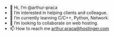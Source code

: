 - 👋 Hi, I’m @arthur-praca
- 👀 I’m interested in helping clients and colleague.
- 🌱 I’m currently learning C/C++, Python, Network.
- 💞️ I’m looking to collaborate on web hosting.
- 📫 How to reach me arthur.praca@hostinger.com

<!---
arthur-praca/arthur-praca is a ✨ special ✨ repository because its `README.md` (this file) appears on your GitHub profile.
You can click the Preview link to take a look at your changes.
--->
